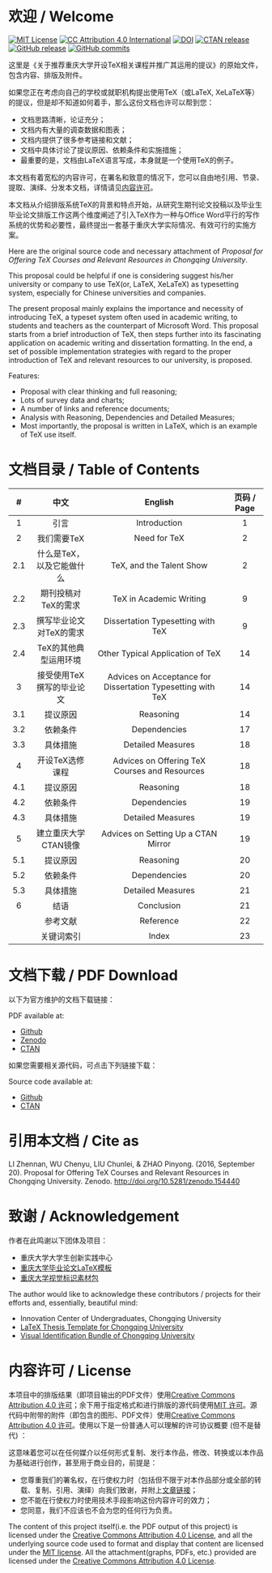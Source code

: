 # 欢迎 / Welcome
[![MIT License](https://img.shields.io/badge/license-MIT-green.svg)](https://opensource.org/licenses/MIT) 
[![CC Attribution 4.0 International](https://img.shields.io/badge/license-CC%20BY%204.0-green.svg)](https://creativecommons.org/licenses/by/4.0/) 
[![DOI](https://zenodo.org/badge/DOI/10.5281/zenodo.154440.svg)](https://doi.org/10.5281/zenodo.154440) 
[![CTAN release](https://img.shields.io/ctan/v/texproposal.svg?label=CTAN)](https://www.ctan.org/pkg/texproposal) 
[![GitHub release](https://img.shields.io/github/release/CQUtug/TeXProposal.svg?label=Github)](https://github.com/CQUtug/TeXProposal)
[![GitHub commits](https://img.shields.io/github/commits-since/CQUtug/TeXProposal/1.4.svg)](https://github.com/CQUtug/TeXProposal/commits/master)

这里是《关于推荐重庆大学开设TeX相关课程并推广其运用的提议》的原始文件，包含内容、排版及附件。

如果您正在考虑向自己的学校或就职机构提出使用TeX（或LaTeX, XeLaTeX等）的提议，但是却不知道如何着手，那么这份文档也许可以帮到您：
* 文档思路清晰，论证充分；
* 文档内有大量的调查数据和图表；
* 文档内提供了很多参考链接和文献；
* 文档中具体讨论了提议原因、依赖条件和实施措施；
* 最重要的是，文档由LaTeX语言写成，本身就是一个使用TeX的例子。

本文档有着宽松的内容许可，在署名和致意的情况下，您可以自由地引用、节录、提取、演绎、分发本文档，详情请见[内容许可](https://github.com/CQUtug/TeXProposal#内容许可--license)。

本文档从介绍排版系统TeX的背景和特点开始，从研究生期刊论文投稿以及毕业生毕业论文排版工作这两个维度阐述了引入TeX作为一种与Office Word平行的写作系统的优势和必要性，最终提出一套基于重庆大学实际情况、有效可行的实施方案。

Here are the original source code and necessary attachment of _Proposal for Offering TeX Courses and Relevant Resources in Chongqing University_.

This proposal could be helpful if one is considering suggest his/her university or company to use TeX(or, LaTeX, XeLaTeX) as typesetting system, especially for Chinese universities and companies.

The present proposal mainly explains the importance and necessity of introducing TeX, a typeset system often used in academic writing, to students and teachers as the counterpart of Microsoft Word. This proposal starts from a brief introduction of TeX, then steps further into its fascinating application on academic writing and dissertation formatting. In the end, a set of possible implementation strategies with regard to the proper introduction of TeX and relevant resources to our university, is proposed.

Features:
* Proposal with clear thinking and full reasoning;
* Lots of survey data and charts;
* A number of links and reference documents;
* Analysis with Reasoning, Dependencies and Detailed Measures;
* Most importantly, the proposal is written in LaTeX, which is an example of TeX use itself.

# 文档目录 / Table of Contents

| # | 中文 | English | 页码 / Page |
|:---:|:-------------------------:|:----------------------------------------------------------:|:-----------:|
| 1 | 引言 | Introduction | 1 |
| 2 | 我们需要TeX | Need for TeX | 2 |
| 2.1 | 什么是TeX，以及它能做什么 | TeX, and the Talent Show | 2 |
| 2.2 | 期刊投稿对TeX的需求 | TeX in Academic Writing | 9 |
| 2.3 | 撰写毕业论文对TeX的需求 | Dissertation Typesetting with TeX | 9 |
| 2.4 | TeX的其他典型运用环境 | Other Typical Application of TeX | 14 |
| 3 | 接受使用TeX撰写的毕业论文 | Advices on Acceptance for Dissertation Typesetting with TeX | 14 |
| 3.1 | 提议原因 | Reasoning | 14 |
| 3.2 | 依赖条件 | Dependencies | 17 |
| 3.3 | 具体措施 | Detailed Measures | 18 |
| 4 | 开设TeX选修课程 | Advices on Offering TeX Courses and Resources | 18 |
| 4.1 | 提议原因 | Reasoning | 18 |
| 4.2 | 依赖条件 | Dependencies | 19 |
| 4.3 | 具体措施 | Detailed Measures | 19 |
| 5 | 建立重庆大学CTAN镜像 | Advices on Setting Up a CTAN Mirror | 19 |
| 5.1 | 提议原因 | Reasoning | 20 |
| 5.2 | 依赖条件 | Dependencies | 20 |
| 5.3 | 具体措施 | Detailed Measures | 21 |
| 6 | 结语 | Conclusion | 21 |
|  | 参考文献 | Reference | 22 |
|  | 关键词索引 | Index | 23 |

# 文档下载 / PDF Download
以下为官方维护的文档下载链接：

PDF available at:

* [Github](https://github.com/CQUtug/TeXProposal/raw/master/texproposal.pdf)
* [Zenodo](https://zenodo.org/record/154440)
* [CTAN](https://www.ctan.org/pkg/texproposal)

如果您需要相关源代码，可点击下列链接下载：

Source code available at:

* [Github](https://github.com/CQUtug/TeXProposal/archive/master.zip)
* [CTAN](https://www.ctan.org/pkg/texproposal)

# 引用本文档 / Cite as
LI Zhennan, WU Chenyu, LIU Chunlei, & ZHAO Pinyong. (2016, September 20). Proposal for Offering TeX Courses and Relevant Resources in Chongqing University. Zenodo. http://doi.org/10.5281/zenodo.154440

# 致谢 / Acknowledgement

作者在此鸣谢以下团体及项目：

* 重庆大学大学生创新实践中心
* [重庆大学毕业论文LaTeX模板](https://github.com/nanmu42/CQUThesis)
* [重庆大学视觉标识素材包](https://github.com/CQUtug/CQULogo)

The author would like to acknowledge these contributors / projects for their efforts and, essentially, beautiful mind:

* Innovation Center of Undergraduates, Chongqing University
* [LaTeX Thesis Template for Chongqing University](https://github.com/nanmu42/CQUThesis)
* [Visual Identification Bundle of Chongqing University](https://github.com/CQUtug/CQULogo)


# 内容许可 / License
本项目中的排版结果（即项目输出的PDF文件）使用[Creative Commons Attribution 4.0 许可](https://creativecommons.org/licenses/by/4.0/)；余下用于指定格式和进行排版的源代码使用[MIT 许可](https://opensource.org/licenses/MIT)。源代码中附带的附件（即包含的图形、PDF文件）使用[Creative Commons Attribution 4.0 许可](https://creativecommons.org/licenses/by/4.0/)。使用以下是一份普通人可以理解的许可协议概要 (但不是替代) ：

这意味着您可以在任何媒介以任何形式复制、发行本作品，修改、转换或以本作品为基础进行创作，甚至用于商业目的，前提是：
* 您尊重我们的署名权，在行使权力时（包括但不限于对本作品部分或全部的转载、复制、引用、演绎）向我们致谢，并附上[文章链接](https://doi.org/10.5281/zenodo.154440)；
* 您不能在行使权力时使用技术手段影响这份内容许可的效力；
* 您同意，我们不应该也不会为您的任何行为负责。

The content of this project itself(i.e. the PDF output of this project) is licensed under the [Creative Commons Attribution 4.0 License](https://creativecommons.org/licenses/by/4.0/), and all the underlying source code used to format and display that content are licensed under the [MIT license](https://opensource.org/licenses/MIT). All the attachment(graphs, PDFs, etc.) provided are licensed under the [Creative Commons Attribution 4.0 License](https://creativecommons.org/licenses/by/4.0/).
